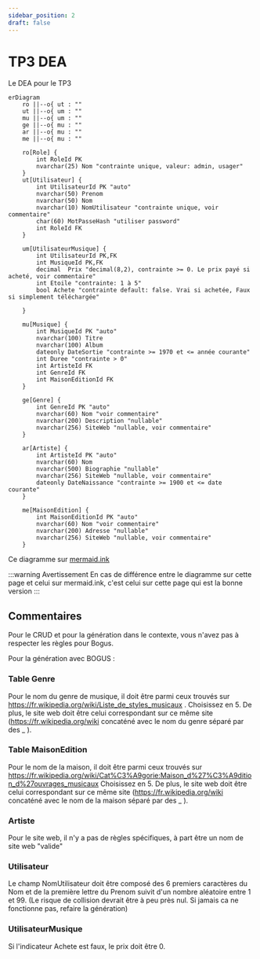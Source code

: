```yaml
---
sidebar_position: 2
draft: false
---
```


# TP3 DEA
Le DEA pour le TP3

```mermaid
erDiagram
    ro ||--o{ ut : ""
    ut ||--o{ um : ""
    mu ||--o{ um : ""
    ge ||--o{ mu : ""
    ar ||--o{ mu : ""
    me ||--o{ mu : ""

    ro[Role] {
        int RoleId PK
        nvarchar(25) Nom "contrainte unique, valeur: admin, usager"
    }
    ut[Utilisateur] {
        int UtilisateurId PK "auto"
        nvarchar(50) Prenom
        nvarchar(50) Nom
        nvarchar(10) NomUtilisateur "contrainte unique, voir commentaire"
        char(60) MotPasseHash "utiliser password"
        int RoleId FK
    }

    um[UtilisateurMusique] {
        int UtilisateurId PK,FK
        int MusiqueId PK,FK
        decimal  Prix "decimal(8,2), contrainte >= 0. Le prix payé si acheté, voir commentaire"
        int Etoile "contrainte: 1 à 5"
        bool Achete "contrainte default: false. Vrai si achetée, Faux si simplement téléchargée"

    } 

    mu[Musique] {
        int MusiqueId PK "auto"
        nvarchar(100) Titre
        nvarchar(100) Album
        dateonly DateSortie "contrainte >= 1970 et <= année courante"
        int Duree "contrainte > 0"
        int ArtisteId FK
        int GenreId FK
        int MaisonEditionId FK
    }

    ge[Genre] {
        int GenreId PK "auto"
        nvarchar(60) Nom "voir commentaire"
        nvarchar(200) Description "nullable"
        nvarchar(256) SiteWeb "nullable, voir commentaire"
    }

    ar[Artiste] {
        int ArtisteId PK "auto"
        nvarchar(60) Nom
        nvarchar(500) Biographie "nullable"
        nvarchar(256) SiteWeb "nullable, voir commentaire"
        dateonly DateNaissance "contrainte >= 1900 et <= date courante"
    }

    me[MaisonEdition] {
        int MaisonEditionId PK "auto"
        nvarchar(60) Nom "voir commentaire"
        nvarchar(200) Adresse "nullable"
        nvarchar(256) SiteWeb "nullable, voir commentaire"
    }
```

Ce diagramme sur [mermaid.ink](https://mermaid.ink/img/pako:eNqtVdtu2kAQ_ZXRPhXJQTZgLlZTiYqkrVKiqOlFKvRhsTewkneXrnfTUMK_9DXfwY911sGJuZj2IebF3jMze-bMMLMksUoYiQjTA06nmoqxBHy0gvv7kxO1BGsggjHBXw7gZwGILUDYCmDKCgBNygDVFYA45FHwGn1SKfsBy8dv93BpwB1-SODq4vlY3lIdz6h-1QhrcKkExomVNJqiPQMr-U_LPLilKbM6ApoILj2wGZ0yXRBZFTmPvhie8owatN27u4TlFPAiao0qgmxxCf0aXGkmlagALw8iwSNSuqkiG8U1xEoIJg3lmpU55IHaGGiozBXNMvaeZjMMY_OgTMMcD38pnZSdStqeXzyJspFFlGUZ2sxx-Kc63vnFtsHGcR9MWMwFTQEF43dIdPP9qus1ah6Usn9zCn4dPjKYO8M5XawfIONA4xkz64fjqjgGZ0bxlG0pGkEA6z8Qlk0nSqXQd0G3bZHoDbWpieCGphmrw1c8LxHAupxTe-dOMi7mKXM8AIF0_eCKMkWT5w5fQfEm7KhK1LJmx9ot8LHen7nBnCvAfjqxpY5LsFBKpgsY4Mu10obv5IpaB72OD8zA61OgUiJ51NZqiuiusAOr2a4_-LtWfbwlM-UWK5B3TOpD50PKMyXPEm64kodac8pGue-ecEXE47K1_WJiHGud5wHjhBywLNZ87hihn7RpSidphX3YrsE1N-wbm5Rsqxv1KS-qRxu19jJ7VvG_cjs4fhB6yxVugfksr_vLZrHXX5dYxozK-FCL-UWLOY-9BnsSRLDRVjPs_1N2WuXlC99PNMNp-vJFJx4RTAvKE9zPeVpjYmY4PcYkysdhPnWcuTN1OV0vZEwio3EVEDt3ym2WOony0eQRhkIoPXzc-fnq98icShItyR2JgqBZb_lBs9totdqNbs9ve2RBoqbfqfuBH_Qa3U7g95qdcOWR30ph2KAe-j2_0wp7nUbYbHTzaN9zyNFY_QXReps7?type=png)

:::warning Avertissement
En cas de différence entre le diagramme sur cette page et celui sur mermaid.ink, c'est celui sur cette page qui est la bonne version
:::


## Commentaires

Pour le CRUD et pour la génération dans le contexte, vous n'avez pas à respecter les règles pour Bogus. 

Pour la génération avec BOGUS :
### Table Genre
Pour le nom du genre de musique, il doit être parmi ceux trouvés sur https://fr.wikipedia.org/wiki/Liste_de_styles_musicaux . Choisissez en 5. De plus, le site web doit être celui correspondant sur ce même site (https://fr.wikipedia.org/wiki concaténé avec le nom du genre séparé par des _ ). 

### Table MaisonEdition
Pour le nom de la maison, il doit être parmi ceux trouvés sur https://fr.wikipedia.org/wiki/Cat%C3%A9gorie:Maison_d%27%C3%A9dition_d%27ouvrages_musicaux  Choisissez en 5. De plus, le site web doit être celui correspondant sur ce même site (https://fr.wikipedia.org/wiki concaténé avec le nom de la maison séparé par des _ ). 

### Artiste
Pour le site web, il n'y a pas de règles spécifiques, à part être un nom de site web "valide"

### Utilisateur
Le champ NomUtilisateur doit être composé des 6 premiers caractères du Nom et de la première lettre du Prenom suivit d'un nombre aléatoire entre 1 et 99. (Le risque de collision devrait être à peu près nul. Si jamais ca ne fonctionne pas, refaire la génération)

### UtilisateurMusique
Si l'indicateur Achete est faux, le prix doit être 0. 